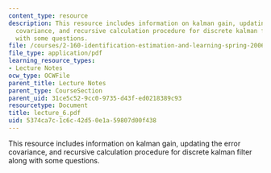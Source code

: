 ```yaml
---
content_type: resource
description: This resource includes information on kalman gain, updating the error
  covariance, and recursive calculation procedure for discrete kalman filter along
  with some questions.
file: /courses/2-160-identification-estimation-and-learning-spring-2006/5374ca7c1c6c42d50e1a59807d00f438_lecture_6.pdf
file_type: application/pdf
learning_resource_types:
- Lecture Notes
ocw_type: OCWFile
parent_title: Lecture Notes
parent_type: CourseSection
parent_uid: 31ce5c52-9cc0-9735-d43f-ed0218389c93
resourcetype: Document
title: lecture_6.pdf
uid: 5374ca7c-1c6c-42d5-0e1a-59807d00f438
---
```

This resource includes information on kalman gain, updating the error covariance, and recursive calculation procedure for discrete kalman filter along with some questions.


